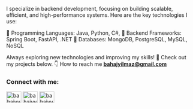 I specialize in backend development, focusing on building scalable, efficient, and high-performance systems. Here are the key technologies I use:

🔹 Programming Languages: Java, Python, C#, 
🔹 Backend Frameworks: Spring Boot, FastAPI, .NET
🔹 Databases: MongoDB, PostgreSQL, MySQL, NoSQL

Always exploring new technologies and improving my skills! 🚀 Check out my projects below. 👇
How to reach me **bahajyilmaz@gmail.com**

<h3 align="left">Connect with me:</h3>
<p align="left">
<a href="https://twitter.com/bahajyy" target="blank"><img align="center" src="https://raw.githubusercontent.com/rahuldkjain/github-profile-readme-generator/master/src/images/icons/Social/twitter.svg" alt="bahajyy" height="30" width="40" /></a>
<a href="https://linkedin.com/in/bahajyy" target="blank"><img align="center" src="https://raw.githubusercontent.com/rahuldkjain/github-profile-readme-generator/master/src/images/icons/Social/linked-in-alt.svg" alt="bahajyy" height="30" width="40" /></a>
<a href="https://www.hackerrank.com/bahajyy" target="blank"><img align="center" src="https://raw.githubusercontent.com/rahuldkjain/github-profile-readme-generator/master/src/images/icons/Social/hackerrank.svg" alt="bahajyy" height="30" width="40" /></a>
</p>


